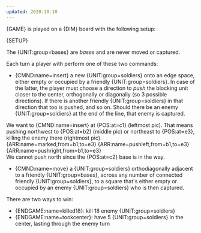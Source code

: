 ```yaml
---
updated: 2020-10-10
---
```


{GAME} is played on a {DIM} board with the following setup:

{SETUP}

The {UNIT:group=bases} are _bases_ and are never moved or captured.

Each turn a player with perform one of these two commands:

- {CMND:name=insert} a new {UNIT:group=soldiers} onto an edge space, either empty or occupied by a friendly {UNIT:group=soldiers}. In case of the latter, the player must choose a direction to _push_ the blocking unit closer to the center, orthogonally or diagonally (so 3 possible directions). If there is another friendly {UNIT:group=soldiers} in that direction that too is pushed, and so on. Should there be an enemy {UNIT:group=soldiers} at the end of the line, that enemy is captured.

<div class="md-example">
We want to {CMND:name=insert} at {POS:at=c1} (leftmost pic). That means pushing northwest to {POS:at=b2} (middle pic) or northeast to {POS:at=e3}, killing the enemy there (rightmost pic).
<div class="md-3col">
{ARR:name=marked,from=b1,to=e3}
{ARR:name=pushleft,from=b1,to=e3}
{ARR:name=pushright,from=b1,to=e3}
</div>
We cannot push north since the {POS:at=c2} base is in the way.
</div>

- {CMND:name=move} a {UNIT:group=soldiers} orthodiagonally adjacent to a friendly {UNIT:group=bases}, across any number of connected friendly {UNIT:group=soldiers}, to a square that's either empty or occupied by an enemy {UNIT:group=soldiers} who is then captured.

There are two ways to win:

- {ENDGAME:name=killed18}: kill 18 enemy {UNIT:group=soldiers}
- {ENDGAME:name=tookcenter}: have 5 {UNIT:group=soldiers} in the center, lasting through the enemy turn
